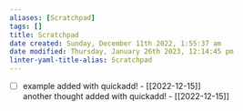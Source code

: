 ```yaml
---
aliases: [Scratchpad]
tags: []
title: Scratchpad
date created: Sunday, December 11th 2022, 1:55:37 am
date modified: Thursday, January 26th 2023, 12:14:45 pm
linter-yaml-title-alias: Scratchpad
---
```


- [ ] example added with quickadd! - [[2022-12-15]]  
another thought added with quickadd! - [[2022-12-15]]
